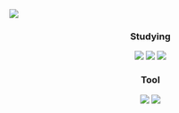 <div allign = "center">
<img src="https://capsule-render.vercel.app/api?type=cylinder&color=DAF7A6&height=300&section=header&text=Welcome%20&fontSize=90"/></div>

<h3 align="center">Studying</h3>
<div align="center">
<img src = "https://img.shields.io/badge/python-3670A0?style=for-the-badge&logo=python&logoColor=ffdd54"/>
<img src = "https://img.shields.io/badge/spring-%236DB33F.svg?style=for-the-badge&logo=spring&logoColor=white"/>
<img src = "https://img.shields.io/badge/mysql-%2300f.svg?style=for-the-badge&logo=mysql&logoColor=white"/>
</div>
<h3 align="center">Tool</h3>
<div align="center">
<img src = "https://img.shields.io/badge/Visual%20Studio%20Code-0078d7.svg?style=for-the-badge&logo=visual-studio-code&logoColor=white"/>
<img src = "https://img.shields.io/badge/IntelliJIDEA-000000.svg?style=for-the-badge&logo=intellij-idea&logoColor=white"/>
</div>
